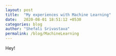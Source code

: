 ```yaml
---
layout: post
title:  "My experiences with Machine Learning"
date:   2020-08-01 18:51:12 +0530
categories: blog
author: "Shefali Srivastava"
permalink: /blog/MachineLearning
---
```

Hey!
